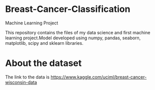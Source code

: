 # Breast-Cancer-Classification
Machine Learning Project

This repository contains the files of my data science and first machine learning project.Model developed using numpy, pandas, seaborn, matplotlib, scipy and sklearn libraries.

# About the dataset
The link to the data is
https://www.kaggle.com/uciml/breast-cancer-wisconsin-data
